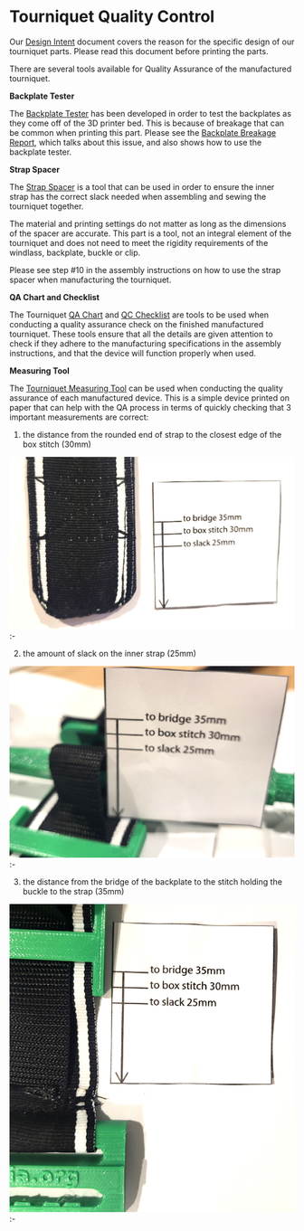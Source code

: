 # Tourniquet Quality Control

Our [Design Intent](design_intent.md) document covers the reason for the specific design of our tourniquet parts. Please read this document before printing the parts.

There are several tools available for Quality Assurance of the manufactured tourniquet.

**Backplate Tester**

The [Backplate Tester](TQ_backplate_tester.STL) has been developed in order to test the backplates as they come off of the 3D printer bed. This is because of breakage that can be common when printing this part. Please see the [Backplate Breakage Report](Backplate_Breakage_Report.pdf), which talks about this issue, and also shows how to use the backplate tester.

**Strap Spacer**

The [Strap Spacer](strap_spacer.stl) is a tool that can be used in order to ensure the inner strap has the correct slack needed when assembling and sewing the tourniquet together.

The material and printing settings do not matter as long as the dimensions of the spacer are accurate.
This part is a tool, not an integral element of the tourniquet and does not need to meet the rigidity requirements of the windlass, backplate, buckle or clip.

Please see step #10 in the assembly instructions on how to use the strap spacer when manufacturing the tourniquet.

**QA Chart and Checklist**

The Tourniquet [QA Chart](tourniquet_QA_Chart.pdf) and [QC Checklist](tourniquet_QC_checklist_x2.pdf) are tools to be used when conducting a quality assurance check on the finished manufactured tourniquet. These tools ensure that all the details are given attention to check if they adhere to the manufacturing specifications in the assembly instructions, and that the device will function properly when used.

**Measuring Tool**

The [Tourniquet Measuring Tool](tourniquet_measuring_tool.pdf) can be used when conducting the quality assurance of each manufactured device. This is a simple device printed on paper that can help with the QA process in terms of quickly checking that 3 important measurements are correct:

1. the distance from the rounded end of strap to the closest edge of the box stitch (30mm)

![Box Stitch](MToolBoxStitch.jpg)
:-

2. the amount of slack on the inner strap (25mm)

![Slack](MToolSlack.jpg)
:-

3. the distance from the bridge of the backplate to the stitch holding the buckle to the strap (35mm)

![Bridge](MToolBridge.jpg)
:-
